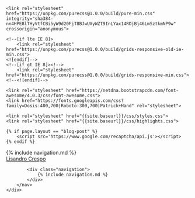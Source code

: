<!DOCTYPE html>
<html lang="en">
<head>
    <meta charset="utf-8">
    <meta name="viewport" content="width=device-width, initial-scale=1.0">
    <meta name="description" content="Independent game programmer from Argentina.">
    <title>{{site.title}}</title>
  
    <link rel="stylesheet" href="https://unpkg.com/purecss@1.0.0/build/pure-min.css" integrity="sha384-nn4HPE8lTHyVtfCBi5yW9d20FjT8BJwUXyWZT9InLYax14RDjBj46LmSztkmNP9w" crossorigin="anonymous">
    
    <!--[if lte IE 8]>
        <link rel="stylesheet" href="https://unpkg.com/purecss@1.0.0/build/grids-responsive-old-ie-min.css">
    <![endif]-->
    <!--[if gt IE 8]><!-->
        <link rel="stylesheet" href="https://unpkg.com/purecss@1.0.0/build/grids-responsive-min.css">
    <!--<![endif]-->
        
    <link rel="stylesheet" href="https://netdna.bootstrapcdn.com/font-awesome/4.0.3/css/font-awesome.css">
    <link href="https://fonts.googleapis.com/css?family=Dosis:400,700|Roboto:300,700|Patrick+Hand" rel="stylesheet">
 
    <link rel="stylesheet" href="{{site.baseurl}}/css/styles.css">
    <link rel="stylesheet" href="{{site.baseurl}}/css/highlights.css">
    
    {% if page.layout == "blog-post" %}
        <script src='https://www.google.com/recaptcha/api.js'></script>
    {% endif %}
</head>
    
<body>
<nav>
    <div class="nav side-navigation" id="navbar">
        {% include navigation.md %}
    </div>
</nav>
    
<div id="page" class="page">
    <div class="header" id="header">
        <i class="fa fa-bars bars" aria-hidden="true" onclick="toggleNav()"></i>
        <nav>
            <a class="logo" href="{{site.baseurl}}/#"><span>L</span>isandro <span>C</span>respo</a>

            <div class="navigation">
                {% include navigation.md %}
            </div>
        </nav>
    </div>